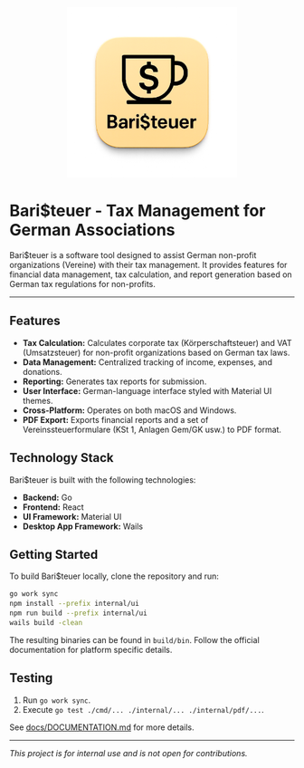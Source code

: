 <div align="center">
  <img src="logo.png" alt="Bari$teuer Logo" width="300">
</div>

# Bari$teuer - Tax Management for German Associations

Bari$teuer is a software tool designed to assist German non-profit organizations (Vereine) with their tax management. It provides features for financial data management, tax calculation, and report generation based on German tax regulations for non-profits.

---

## Features

- **Tax Calculation:** Calculates corporate tax (Körperschaftsteuer) and VAT (Umsatzsteuer) for non-profit organizations based on German tax laws.
- **Data Management:** Centralized tracking of income, expenses, and donations.
- **Reporting:** Generates tax reports for submission.
- **User Interface:** German-language interface styled with Material UI themes.
- **Cross-Platform:** Operates on both macOS and Windows.
- **PDF Export:** Exports financial reports and a set of Vereinssteuerformulare (KSt 1, Anlagen Gem/GK usw.) to PDF format.

## Technology Stack

Bari$teuer is built with the following technologies:

- **Backend:** Go
- **Frontend:** React
- **UI Framework:** Material UI
- **Desktop App Framework:** Wails

## Getting Started

To build Bari$teuer locally, clone the repository and run:

```bash
go work sync
npm install --prefix internal/ui
npm run build --prefix internal/ui
wails build -clean
```

The resulting binaries can be found in `build/bin`. Follow the official documentation for platform specific details.

## Testing

1. Run `go work sync`.
2. Execute `go test ./cmd/... ./internal/... ./internal/pdf/...`.

See [docs/DOCUMENTATION.md](docs/DOCUMENTATION.md) for more details.

---

*This project is for internal use and is not open for contributions.*
